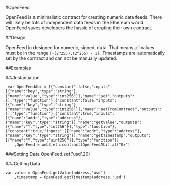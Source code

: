 #OpenFeed

OpenFeed is a minimalistic contract for creating numeric data feeds. There will likely be lots of independent data feeds in the Ethereum world. OpenFeed saves developers the hassle of creating their own contract.

##Design

OpenFeed in designed for numeric, signed, data. That means all values must be in the range `[-(2^255),(2^255) - 1]`. Timestamps are automatically set by the contract and can not be manually updated.

##Examples

###Instantiation

     var OpenFeedAbi = [{"constant":false,"inputs":[{"name":"key","type":"string"},{"name":"value","type":"int256"}],"name":"set","outputs":[],"type":"function"},{"constant":false,"inputs":[{"name":"key","type":"string"},{"name":"value","type":"int256"}],"name":"setFromContract","outputs":[],"type":"function"},{"constant":true,"inputs":[{"name":"addr","type":"address"},{"name":"key","type":"string"}],"name":"getValue","outputs":[{"name":"","type":"int256"}],"type":"function"},{"constant":true,"inputs":[{"name":"addr","type":"address"},{"name":"key","type":"string"}],"name":"getTimestamp","outputs":[{"name":"","type":"uint256"}],"type":"function"}]
     	,OpenFeed = web3.eth.contract(OpenFeedAbi).at("0x")

###Setting Data
	OpenFeed.set('usd',20)

###Getting Data

	var value = OpenFeed.getValue(address,'usd')
		,timestamp = OpenFeed.getTimestamp(address,'usd')